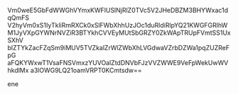 Vm0weE5GbFdWWGhVYmxKWFlUSlNjRlZ0TVc5V2JHeDBZM3BHYWxac1dqQmFS
V2hyVm0xS1IyTkliRmRXCk0xSlFWbXhhUzJOc1duRldiRlpYQ21KWGFGRlhW
M1JyVXpGYWNrNVZiR3BTYkhCVVEyMUtSbGRZY0ZkWApTRUpFVmtSS1UxSXhV
blZTYkZacFZqSm9iMUV5TVZkalZrWlZWbXhLVGdwaVZrbDZWa1pqZUZReFpG
aFQKYWxwT1VsaFNSVmxzYUVOalZtdDNVbFJzVVZWWE9VeFpWekUwWVhkdlMx
a3lOWG9LQ21oamVRPT0KCmtsdw==

ene